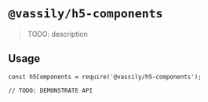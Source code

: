 # `@vassily/h5-components`

> TODO: description

## Usage

```
const h5Components = require('@vassily/h5-components');

// TODO: DEMONSTRATE API
```
